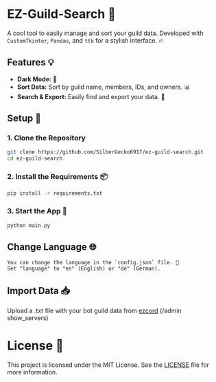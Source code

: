 # EZ-Guild-Search 🚀

A cool tool to easily manage and sort your guild data. Developed with `CustomTkinter`, `Pandas`, and `ttk` for a stylish interface. 🔥

## Features 💡
- **Dark Mode:** 🌙
- **Sort Data:** Sort by guild name, members, IDs, and owners. 📊
- **Search & Export:** Easily find and export your data. 🔎

## Setup 🔧

### 1. Clone the Repository
```bash
git clone https://github.com/SilberGecko6917/ez-guild-search.git
cd ez-guild-search
```
### 2. Install the Requirements 📦
```bash
pip install -r requirements.txt
```
### 3. Start the App 🚀
```bash
python main.py
```

## Change Language 🌐
    You can change the language in the `config.json` file. 📝 
    Set "language" to "en" (English) or "de" (German).

## Import Data 📥
    
Upload a .txt file with your bot guild data from [ezcord](https://github.com/tibue99/ezcord) (/admin show_servers)

# License 📜

This project is licensed under the MIT License. See the [LICENSE](LICENSE) file for more information.